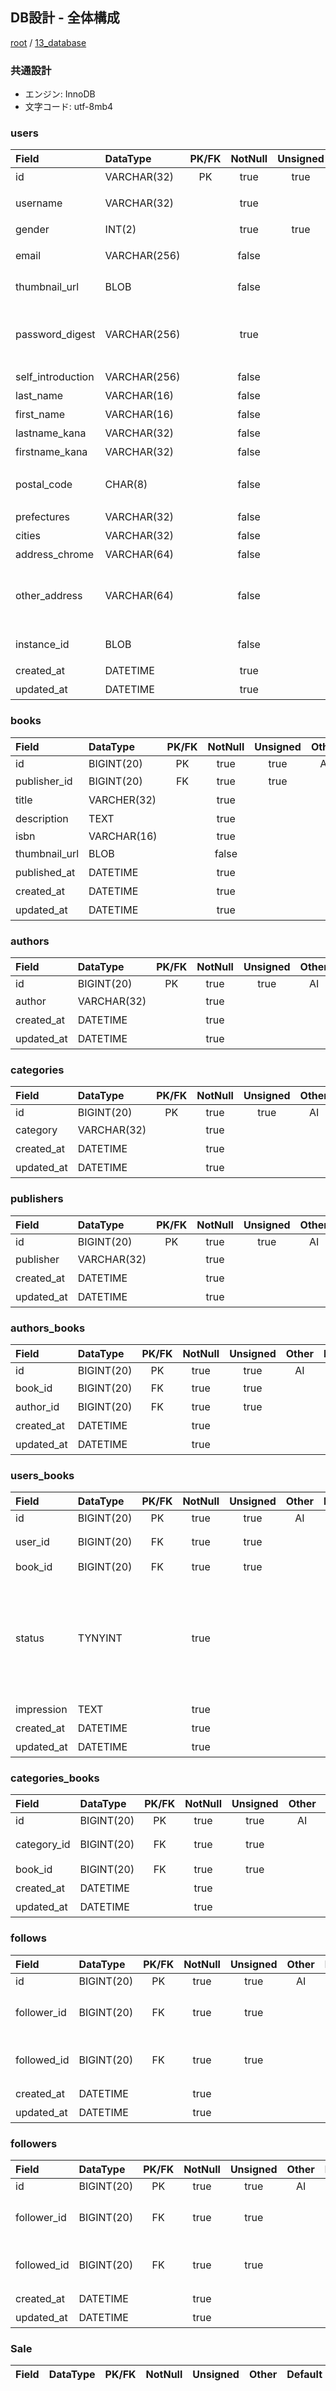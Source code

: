 ## DB設計 - 全体構成

[root](./../../README.md) 
/ [13_database](./db_design.md)

### 共通設計

* エンジン: InnoDB
* 文字コード: utf-8mb4

### users

|       Field       |   DataType   | PK/FK | NotNull | Unsigned | Other | Default |         Explanation          |               Validation               |
| :---------------- | :----------- | :---: | :-----: | :------: | :---: | :------ | :--------------------------- | :------------------------------------- |
| id                | VARCHAR(32)  |  PK   |  true   |   true   |  AI   |         | ユーザーID                   |                                        |
| username          | VARCHAR(32)  |       |  true   |          |       |         | ニックネーム                 |                                        |
| gender            | INT(2)       |       |  true   |   true   |       | 0       | 性別                         |                                        |
| email             | VARCHAR(256) |       |  false  |          |  UQ   |         | メールアドレス               | Format: Email                          |
| thumbnail_url     | BLOB         |       |  false  |          |       |         | サムネイル                   | Format: base64                         |
| password_digest   | VARCHAR(256) |       |  true   |          |       |         | パスワード                   | Length: 6 <= n <= 32, Format: Password |
| self_introduction | VARCHAR(256) |       |  false  |          |       |         | 自己紹介                     |                                        |
| last_name         | VARCHAR(16)  |       |  false  |          |       |         | 名字（漢字)                  |                                        |
| first_name        | VARCHAR(16)  |       |  false  |          |       |         | 名前（漢字)                  |                                        |
| lastname_kana     | VARCHAR(32)  |       |  false  |          |       |         | 名前（かな)                  |                                        |
| firstname_kana    | VARCHAR(32)  |       |  false  |          |       |         | 名前（かな)                  |                                        |
| postal_code       | CHAR(8)      |       |  false  |          |       |         | 郵便番号                     | xxx-xxxx　ハイフン付き                 |
| prefectures       | VARCHAR(32)  |       |  false  |          |       |         | 都道府県                     |                                        |
| cities            | VARCHAR(32)  |       |  false  |          |       |         | 市町村                       |                                        |
| address_chrome    | VARCHAR(64)  |       |  false  |          |       |         | 番地・丁目                   |                                        |
| other_address     | VARCHAR(64)  |       |  false  |          |       |         | マンション・ビル名・部屋番号 |                                        |
| instance_id       | BLOB         |       |  false  |          |       |         | 端末ID                       | NNにするか検討中                       |
| created_at        | DATETIME     |       |  true   |          |       |         | 登録日時                     |                                        |
| updated_at        | DATETIME     |       |  true   |          |       |         | 更新日時                     |                                        |

### books

|   Field       |  DataType   | PK/FK | NotNull | Unsigned |     Other     | Default | Explanation  |                   Validation                    |
| :---------    | :---------  | :---: | :-----: | :------: | :-----------: | :------ | :----------  | :---------------------------------------------- |
| id            | BIGINT(20)  |  PK   |  true   |   true   |      AI       |         | ID           |                                                 |
| publisher_id  | BIGINT(20)  |  FK   |  true   |   true   |               |         | 出版社ID      |                                                 |
| title         | VARCHER(32) |       |  true   |          |               |         | タイトル      |                                                 |
| description   | TEXT        |       |  true   |          |               |         | 説明          |                                                 |
| isbn          | VARCHAR(16) |       |  true   |          |               |         | ID            |                                                 |
| thumbnail_url | BLOB        |       |  false  |          |               |         | サムネイル     |                                                 |
| published_at  | DATETIME    |       |  true   |          |               |         | 発売日         |                                                 |
| created_at    | DATETIME    |       |  true   |          |               |         | 登録日時       |                                                 |
| updated_at    | DATETIME    |       |  true   |          |               |         | 更新日時       |                                                 |

### authors

|   Field       |  DataType   | PK/FK | NotNull | Unsigned |     Other     | Default | Explanation  |                   Validation                    |
| :---------    | :---------  | :---: | :-----: | :------: | :-----------: | :------ | :----------  | :---------------------------------------------- |
| id            | BIGINT(20)  |  PK   |  true   |   true   |      AI       |         | ID           |                                                 |
| author        | VARCHAR(32) |       |  true   |          |               |         | 著書　        |                                                 |
| created_at    | DATETIME    |       |  true   |          |               |         | 登録日時       |                                                 |
| updated_at    | DATETIME    |       |  true   |          |               |         | 更新日時       |                                                 |

### categories
|   Field       |  DataType   | PK/FK | NotNull | Unsigned |     Other     | Default | Explanation  |                   Validation                    |
| :---------    | :---------  | :---: | :-----: | :------: | :-----------: | :------ | :----------  | :---------------------------------------------- |
| id            | BIGINT(20)  |  PK   |  true   |   true   |      AI       |         | ID           |                                                 |
| category      | VARCHAR(32) |       |  true   |          |               |         | カテゴリー    |                                                 |
| created_at    | DATETIME    |       |  true   |          |               |         | 登録日時       |                                                 |
| updated_at    | DATETIME    |       |  true   |          |               |         | 更新日時       |                                                 |

### publishers
|   Field       |  DataType   | PK/FK | NotNull | Unsigned |     Other     | Default | Explanation  |                   Validation                    |
| :---------    | :---------  | :---: | :-----: | :------: | :-----------: | :------ | :----------  | :---------------------------------------------- |
| id            | BIGINT(20)  |  PK   |  true   |   true   |      AI       |         | ID           |                                                 |
| publisher     | VARCHAR(32) |       |  true   |          |               |         | 出版社　　    |                                                 |
| created_at    | DATETIME    |       |  true   |          |               |         | 登録日時       |                                                 |
| updated_at    | DATETIME    |       |  true   |          |               |         | 更新日時       |                                                 |

### authors_books
|   Field       |  DataType   | PK/FK | NotNull | Unsigned |     Other     | Default | Explanation  |                   Validation                    |
| :---------    | :---------  | :---: | :-----: | :------: | :-----------: | :------ | :----------  | :---------------------------------------------- |
| id            | BIGINT(20)  |  PK   |  true   |   true   |      AI       |         | ID           |                                                 |
| book_id       | BIGINT(20)  |  FK   |  true   |   true   |               |         | 本ID         |                                                　 |
| author_id     | BIGINT(20)  |  FK   |  true   |   true   |               |         | 著書ID  　    |                                                　 |
| created_at    | DATETIME    |       |  true   |          |               |         | 登録日時       |                                                 |
| updated_at    | DATETIME    |       |  true   |          |               |         | 更新日時       |                                                 |

### users_books
|   Field       |  DataType   | PK/FK | NotNull | Unsigned |     Other     | Default | Explanation  |                   Validation                    |
| :---------    | :---------  | :---: | :-----: | :------: | :-----------: | :------ | :----------  | :---------------------------------------------- |
| id            | BIGINT(20)  |  PK   |  true   |   true   |      AI       |         | ID           |                                                 |
| user_id       | BIGINT(20)  |  FK   |  true   |   true   |               |         | ユーザーID  　 |                                                |
| book_id       | BIGINT(20)  |  FK   |  true   |   true   |               |         | 本ID       　 |                                                |
| status        | TYNYINT     |       |  true   |          |               |         | 本のステータス(0: 未読/1: 読んだ/2: 読んでる/3: 積読/4: 手放したい/5: 欲しい)|     |             
| impression    | TEXT        |       |  true   |          |               |         | 感想          |                                                 |
| created_at    | DATETIME    |       |  true   |          |               |         | 登録日時       |                                                 |
| updated_at    | DATETIME    |       |  true   |          |               |         | 更新日時       |                                                 |

### categories_books
|   Field       |  DataType   | PK/FK | NotNull | Unsigned |     Other     | Default | Explanation  |                   Validation                    |
| :---------    | :---------  | :---: | :-----: | :------: | :-----------: | :------ | :----------  | :---------------------------------------------- |
| id            | BIGINT(20)  |  PK   |  true   |   true   |      AI       |         | ID           |                                                 |
| category_id   | BIGINT(20)  |  FK   |  true   |   true   |               |         | カテゴリーID  |                                                |
| book_id       | BIGINT(20)  |  FK   |  true   |   true   |               |         | 本ID       　 |                                                |
| created_at    | DATETIME    |       |  true   |          |               |         | 登録日時       |                                                 |
| updated_at    | DATETIME    |       |  true   |          |               |         | 更新日時       |                                                 |

### follows

|    Field    |  DataType  | PK/FK | NotNull | Unsigned | Other |         Default          |        Explanation       | Validation |
| :---------- | :--------- | :---: | :-----: | :------: | :---: | :----------------------- | :----------------------  | ---------- |
| id          | BIGINT(20) |  PK   |  true   |   true   |  AI   |                          | ID                       |　          |
| follower_id | BIGINT(20) |  FK   |  true   |   true   |       |                          | フォローするユーザーID     |            |
| followed_id | BIGINT(20) |  FK   |  true   |   true   |       |                          | フォローされるユーザーID   |            |
| created_at  | DATETIME   |       |  true   |          |       |                          | 登録日時                  |            |
| updated_at  | DATETIME   |       |  true   |          |       |                          | 更新日時                  |            |

### followers

|    Field    |  DataType  | PK/FK | NotNull | Unsigned | Other |         Default          | Explanation | Validation |
| :---------- | :--------- | :---: | :-----: | :------: | :---: | :----------------------- | :---------- | ---------- |
| id          | BIGINT(20) |  PK   |  true   |   true   |  AI   |                          | ID                       |　          |
| follower_id | BIGINT(20) |  FK   |  true   |   true   |       |                          | フォローするユーザーID     |            |
| followed_id | BIGINT(20) |  FK   |  true   |   true   |       |                          | フォローされるユーザーID   |            |
| created_at  | DATETIME   |       |  true   |          |       |                          | 登録日時                  |            |
| updated_at  | DATETIME   |       |  true   |          |       |                          | 更新日時                  |            |

### Sale

| Field | DataType | PK/FK | NotNull | Unsigned | Other | Default | Explanation | Validation |
| :---- | :------- | :---: | :-----: | :------: | :---: | :------ | :---------- | ---------- |
